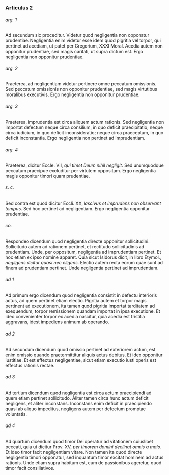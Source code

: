 ### Articulus 2

###### arg. 1
Ad secundum sic proceditur. Videtur quod negligentia non opponatur prudentiae. Negligentia enim videtur esse idem quod pigritia vel torpor, qui pertinet ad acediam, ut patet per Gregorium, XXXI Moral. Acedia autem non opponitur prudentiae, sed magis caritati, ut supra dictum est. Ergo negligentia non opponitur prudentiae.

###### arg. 2
Praeterea, ad negligentiam videtur pertinere omne peccatum omissionis. Sed peccatum omissionis non opponitur prudentiae, sed magis virtutibus moralibus executivis. Ergo negligentia non opponitur prudentiae.

###### arg. 3
Praeterea, imprudentia est circa aliquem actum rationis. Sed negligentia non importat defectum neque circa consilium, in quo deficit praecipitatio; neque circa iudicium, in quo deficit inconsideratio; neque circa praeceptum, in quo deficit inconstantia. Ergo negligentia non pertinet ad imprudentiam.

###### arg. 4
Praeterea, dicitur Eccle. VII, *qui timet Deum nihil negligit*. Sed unumquodque peccatum praecipue excluditur per virtutem oppositam. Ergo negligentia magis opponitur timori quam prudentiae.

###### s. c.
Sed contra est quod dicitur Eccli. XX, *lascivus et imprudens non observant tempus*. Sed hoc pertinet ad negligentiam. Ergo negligentia opponitur prudentiae.

###### co.
Respondeo dicendum quod negligentia directe opponitur sollicitudini. Sollicitudo autem ad rationem pertinet, et rectitudo sollicitudinis ad prudentiam. Unde, per oppositum, negligentia ad imprudentiam pertinet. Et hoc etiam ex ipso nomine apparet. Quia sicut Isidorus dicit, in libro Etymol., *negligens dicitur quasi nec eligens*. Electio autem recta eorum quae sunt ad finem ad prudentiam pertinet. Unde negligentia pertinet ad imprudentiam.

###### ad 1
Ad primum ergo dicendum quod negligentia consistit in defectu interioris actus, ad quem pertinet etiam electio. Pigritia autem et torpor magis pertinent ad executionem, ita tamen quod pigritia importat tarditatem ad exequendum; torpor remissionem quandam importat in ipsa executione. Et ideo convenienter torpor ex acedia nascitur, quia acedia est tristitia aggravans, idest impediens animum ab operando.

###### ad 2
Ad secundum dicendum quod omissio pertinet ad exteriorem actum, est enim omissio quando praetermittitur aliquis actus debitus. Et ideo opponitur iustitiae. Et est effectus negligentiae, sicut etiam executio iusti operis est effectus rationis rectae.

###### ad 3
Ad tertium dicendum quod negligentia est circa actum praecipiendi ad quem etiam pertinet sollicitudo. Aliter tamen circa hunc actum deficit negligens, et aliter inconstans. Inconstans enim deficit in praecipiendo quasi ab aliquo impeditus, negligens autem per defectum promptae voluntatis.

###### ad 4
Ad quartum dicendum quod timor Dei operatur ad vitationem cuiuslibet peccati, quia ut dicitur Prov. XV, *per timorem domini declinat omnis a malo*. Et ideo timor facit negligentiam vitare. Non tamen ita quod directe negligentia timori opponatur, sed inquantum timor excitat hominem ad actus rationis. Unde etiam supra habitum est, cum de passionibus ageretur, quod timor facit consiliativos.

